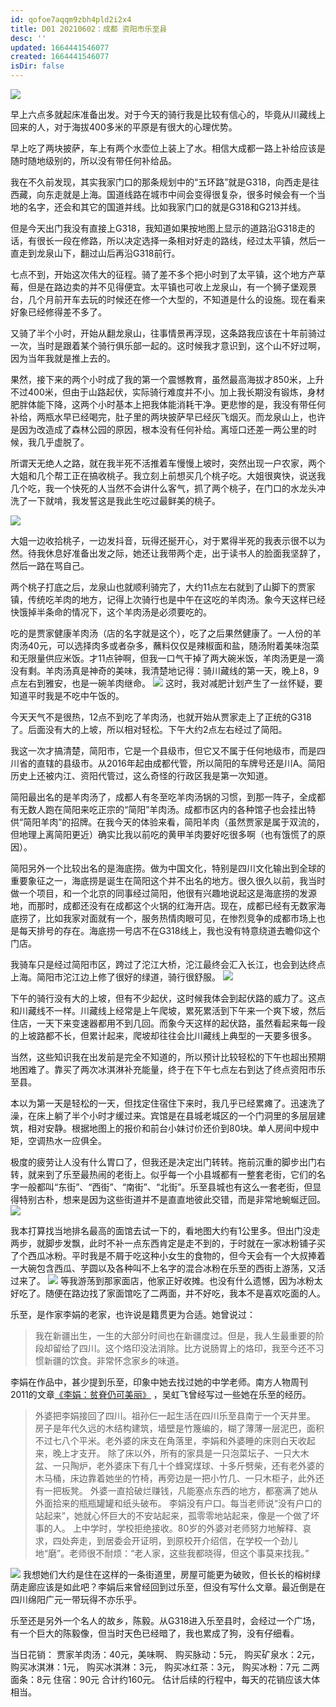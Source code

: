 ```yaml
---
id: qofoe7aqqm9zbh4pld2i2x4
title: D01 20210602：成都 资阳市乐至县
desc: ''
updated: 1664441546077
created: 1664441546077
isDir: false
---
```



![](https://ridemypic.oss-cn-chengdu.aliyuncs.com/rideimg/0602.png)


早上六点多就起床准备出发。对于今天的骑行我是比较有信心的，毕竟从川藏线上回来的人，对于海拔400多米的平原是有很大的心理优势。


早上吃了两块披萨，车上有两个水壶位上装上了水。相信大成都一路上补给应该是随时随地级别的，所以没有带任何补给品。


我在不久前发现，其实我家门口的那条规划中的“五环路”就是G318，向西走是往西藏，向东走就是上海。国道线路在城市中间会变得很复杂，很多时候会有一个当地的名字，还会和其它的国道并线。比如我家门口的就是G318和G213并线。


但是今天出门我没有直接上G318，我知道如果按地图上显示的道路沿G318走的话，有很长一段在修路，所以决定选择一条相对好走的路线，经过太平镇，然后一直走到龙泉山下，翻过山后再沿G318前行。


七点不到，开始这次伟大的征程。骑了差不多个把小时到了太平镇，这个地方产草莓，但是在路边卖的并不见得便宜。太平镇也可收上龙泉山，有一个狮子堡观景台，几个月前开车去玩的时候还在修一个大型的，不知道是什么的设施。现在看来好象已经修得差不多了。


又骑了半个小时，开始从翻龙泉山，往事情景再浮现，这条路我应该在十年前骑过一次，当时是跟着某个骑行俱乐部一起的。这时候我才意识到，这个山不好过啊，因为当年我就是推上去的。


果然，接下来的两个小时成了我的第一个震憾教育，虽然最高海拔才850米，上升不过400米，但由于山路起伏，实际骑行难度并不小。加上我长期没有锻炼，身材肥胖体能下降，这两个小时基本上把我体能消耗干净。更悲惨的是，我没有带任何补给，两瓶水早已经喝完，肚子里的两块披萨早已经灰飞烟灭。而龙泉山上，也许是因为改造成了森林公园的原因，根本没有任何补给。离垭口还差一两公里的时候，我几乎虚脱了。


所谓天无绝人之路，就在我半死不活推着车慢慢上坡时，突然出现一户农家，两个大姐和几个帮工正在搞收桃子。我立刻上前想买几个桃子吃。大姐很爽快，说送我几个吃，我一个快死的人当然不会讲什么客气，抓了两个桃子，在门口的水龙头冲洗了一下就啃，我发誓这是我此生吃过最鲜美的桃子。


![](https://ridemypic.oss-cn-chengdu.aliyuncs.com/rideimg/IMG_20210602_095648.jpg)


大姐一边收拾桃子，一边发抖音，玩得还挻开心，对于累得半死的我表示很不以为然。待我休息好准备出发之际，她还让我带两个走，出于读书人的脸面我坚辞了，然后一路在骂自己。


两个桃子打底之后，龙泉山也就顺利骑完了，大约11点左右就到了山脚下的贾家镇，传统吃羊肉的地方，记得上次骑行也是中午在这吃的羊肉汤。象今天这样已经快饿掉半条命的情况下，这个羊肉汤是必须要吃的。

吃的是贾家健康羊肉汤（店的名字就是这个），吃了之后果然健康了。一人份的羊肉汤40元，可以选择肉多或者杂多，蘸料仅仅是辣椒面和盐，随汤附着美味泡菜和无限量供应米饭。才11点钟啊，但我一口气干掉了两大碗米饭，羊肉汤更是一滴没有剩。羊肉汤真是神奇的美味，我清楚地记得：骑川藏线的第一天，晚上8，9点左右到雅安，也是一碗羊肉继命。
![](https://ridemypic.oss-cn-chengdu.aliyuncs.com/rideimg/mmexport1623651390400.jpg)
这时，我对减肥计划产生了一丝怀疑，要知道平时我是不吃中午饭的。


今天天气不是很热，12点不到吃了羊肉汤，也就开始从贾家走上了正统的G318了。后面没有大的上坡，所以相对轻松。下午大约2点左右经过了简阳。


我这一次才搞清楚，简阳市，它是一个县级市，但它又不属于任何地级市，而是四川省的直辖的县级市。从2016年起由成都代管，所以简阳的车牌号还是川A。简阳历史上还被内江、资阳代管过，这么奇怪的行政区我是第一次知道。


简阳最出名的是羊肉汤了，成都人有冬至吃羊肉汤锅的习惯，到那一阵子，全成都有无数人跑在简阳来吃正宗的“简阳”羊肉汤。成都市区内的各种馆子也会挂出特供“简阳羊肉”的招牌。在我今天的体验来看，简阳羊肉（虽然贾家是属于双流的，但地理上离简阳更近）确实比我以前吃的黄甲羊肉要好吃很多啊（也有饿慌了的原因）。


简阳另外一个比较出名的是海底捞。做为中国文化，特别是四川文化输出到全球的重要象征之一，海底捞是诞生在简阳这个并不出名的地方。很久很久以前，我当时做一个项目，和一个北京的同事经过简阳，他很有兴趣地说起这是海底捞的发源地，而那时，成都还没有在成都这个火锅的红海开店。现在，成都已经有无数家海底捞了，比如我家对面就有一个，服务热情肉眼可见，在惨烈竞争的成都市场上也是每天排号的存在。海底捞一号店不在G318线上，我也没有特意绕道去瞻仰这个门店。


我骑车只是经过简阳市区，跨过了沱江大桥，沱江最终会汇入长江，也会到达终点上海。简阳市沱江边上修了很好的绿道，骑行很舒服。
![](https://ridemypic.oss-cn-chengdu.aliyuncs.com/rideimg/IMG_20210602_134937.jpg)


下午的骑行没有大的上坡，但有不少起伏，这时候我体会到起伏路的威力了。这点和川藏线不一样。川藏线上经常是上午爬坡，累死累活到下午来一个爽下坡，然后住店，一天下来变速器都用不到几回。而象今天这样的起伏路，虽然看起来每一段的上坡路都不长，但累计起来，爬坡却往往会比川藏线上典型的一天要多很多。


当然，这些知识我在出发前是完全不知道的，所以预计比较轻松的下午也超出预期地困难了。靠买了两次冰淇淋补充能量，终于在下午七点左右到达了终点资阳市乐至县。


本以为第一天是轻松的一天，但找定住宿住下来时，我几乎已经累瘫了。迅速洗了澡，在床上躺了半个小时才缓过来。宾馆是在县城老城区的一个门洞里的多层层建筑，相对安静。根据地图上的报价和前台小妹讨价还价到80块。单人房间中规中矩，空调热水一应俱全。


极度的疲劳让人没有什么胃口了，但我还是决定出门转转。拖前沉重的脚步出门右转，就来到了乐至最热闹的老街上。似乎每一个小县城都有一整套老街，它们的名字一般都叫“东街”、“西街”、“南街”、“北街”。乐至县城也有这么一套老街，但显得特别古朴，想来是因为这些街道并不是直直地彼此交错，而是非常地蜿蜒迂回。
![](https://ridemypic.oss-cn-chengdu.aliyuncs.com/rideimg/lezimap.png)


我本打算找当地排名最高的面馆去试一下的，看地图大约有1公里多。但出门没走两步，就脚步发飘，此时不补一点东西肯定是走不到的，于时就在一家冰粉铺子买了个西瓜冰粉。平时我是不屑于吃这种小女生的食物的，但今天会有一个大叔捧着一大碗包含西瓜、芋圆以及各种叫不上名字的混合冰粉在乐至的西街上游荡，又活过来了。
![](https://ridemypic.oss-cn-chengdu.aliyuncs.com/rideimg/IMG_20210602_200339.jpg)
等我游荡到那家面店，他家正好收摊。也没有什么遗憾，因为冰粉太好吃了。随便在路边找了家面馆吃了二两面，并不好吃，我本不是喜欢吃面的人。


乐至，是作家李娟的老家，也许说是籍贯更为合适。她曾说过：
> 我在新疆出生，一生的大部分时间也在新疆度过。但是，我人生最重要的阶段却留给了四川。这个烙印没法消除。比方说肠胃上的烙印，我至今还不习惯新疆的饮食。非常怀念家乡的味道。
> 


李娟在作品中，甚少提到乐至，印象中她去找过她的中学老师。南方人物周刊2011的文章[《李娟：贫脊仍可美丽》](https://www.sohu.com/a/279662336_99934255)
，吴虹飞曾经写过一些她在乐至的经历。
> 外婆把李娟接回了四川。祖孙仨一起生活在四川乐至县南亍一个天井里。
> 房子是年代久远的木结构建筑，墙壁是竹篾编的，糊了薄薄一层泥巴，面积不过七八个平米。老外婆的床支在角落里，李娟和外婆睡的床则白天收起来，晚上才支开。
> 除了床以外，所有的家具是一只泡菜坛子、一只大木盆、一只陶炉，老外婆床下有几十个蜂窝煤球、十多斤劈柴，还有老外婆的木马桶，床边靠着她坐的竹椅，再旁边是一把小竹几、一只木柜子，此外还有一把板凳。
> 外婆一直拾破烂赚钱，凡能塞点东西的地方，都塞满了她从外面拾来的瓶瓶罐罐和纸头破布。
> 李娟没有户口。每当老师说“没有户口的站起来”，她就心怀巨大的不安站起来，孤零零地站起来，像是一个做了坏事的人。
> 上中学时，学校拒绝接收。80岁的外婆对老师努力地解释、哀求，四处奔走，到居委会开证明，到原校开介绍信，在学校一个劲儿地“磨”。老师很不耐烦：“老人家，这些我都晓得，但这个事莫来找我。”

![](https://ridemypic.oss-cn-chengdu.aliyuncs.com/rideimg/IMG_20210603_082416.jpg)
我想她们大约是住在这样的一条街道里，房屋可能更为破败，但长长的榕树绿荫走廊应该是如此吧？李娟后来曾经回到过乐至，但没有写什么文章。最近倒是在四川绵阳广元一带玩得不亦乐乎。


乐至还是另外一个名人的故乡，陈毅。从G318进入乐至县时，会经过一个广场，有一个巨大的陈毅像，但当时天色已经暗了，我也累成了狗，没有仔细看。


当日花销：
贾家羊肉汤：40元，美味啊、
购买脉动：5元，
购买矿泉水：2元，
购买冰淇淋：1元，
购买冰淇淋：3元，
购买冰红茶：3元，
购买冰粉：7元
二两面条：8元
住宿：90元
合计约160元。
估计后续的行程中，每天的花销应该大体相当。


